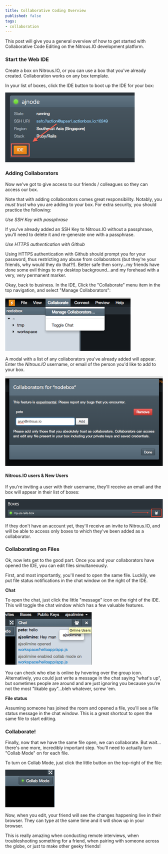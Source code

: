 ```yaml
---
title: Collaborative Coding Overview
published: false
tags:
- collaboration
---
```


This post will give you a general overview of how to get started with Collaborative Code Editing on the Nitrous.IO development platform.

### Start the Web IDE

Create a box on Nitrous.IO, or you can use a box that you've already created. Collaboration works on any box template.

In your list of boxes, click the IDE button to boot up the IDE for your box:

![Web IDE](/screenshots/ide-button.png)

### Adding Collaborators

Now we've got to give access to our friends / colleagues so they can access our box.

Note that with adding collaborators comes great responsibility. Notably, you *must trust* who you are adding to your box. For extra security, you should practice the following:

*Use SSH Key with passphrase*

If you've already added an SSH Key to Nitrous.IO without a passphrase, you'll need to delete it and re-generate one with a passphrase.

*Use HTTPS authentication with Github*

Using HTTPS authentication with Github should prompt you for your password, thus restricting any abuse from collaborators (but they're your friends, why would they do that?!). Better safe then sorry…my friends have done some evil things to my desktop background…and my forehead with a very, very permanent marker.

Okay, back to business. In the IDE, Click the "Collaborate" menu item in the top navigation, and select "Manage Collaborators":

![Collaborate Menu](/screenshots/collab/collab-menu.png)

A modal with a list of any collaborators you've already added will appear. Enter the _Nitrous.IO_ username, or email of the person you'd like to add to your box.

![Collaborate Modal](/screenshots/collab/collab-modal-email.png)

#### Nitrous.IO users & New Users

If you're inviting a user with their username, they'll receive an email and the box will appear in their list of boxes:

![Collaborate Modal](/screenshots/collab/shared-box.png)

If they don't have an account yet, they'll receive an invite to Nitrous.IO, and will be able to access only boxes to which they've been added as a collaborator.

### Collaborating on Files

Ok, now lets get to the good part. Once you and your collaborators have opened the IDE, you can edit files simultaneously.

First, and most importantly, you'll need to open the same file. Luckily, we put file status notifications in the chat window on the right of the IDE.

**Chat**

To open the chat, just click the little "message" icon on the right of the IDE. This will toggle the chat window which has a few valuable features.

![Online Users](/screenshots/collab/collab-online.png)

You can check who else is online by hovering over the group icon. Alternatively, you could just write a message in the chat saying "what's up", but sometimes people are around and are just ignoring you because you're not the most "likable guy"…bleh whatever, screw 'em.

**File status**

Assuming someone has joined the room and opened a file, you'll see a file status message in the chat window. This is a great shortcut to open the same file to start editing.

### Collaborate!

Finally, now that we have the same file open, we can collaborate. But wait…there's one more, incredibly important step. You'll need to actually turn "Collab Mode" on for each file.

To turn on Collab Mode, just click the little button on the top-right of the file:

![Collab Mode Button](/screenshots/collab/collab-button2.png)

Now, when you edit, your friend will see the changes happening live in their browser. They can type at the same time and it will show up in your browser.

This is really amazing when conducting remote interviews, when troubleshooting something for a friend, when pairing with someone across the globe, or just to make other geeky friends!
